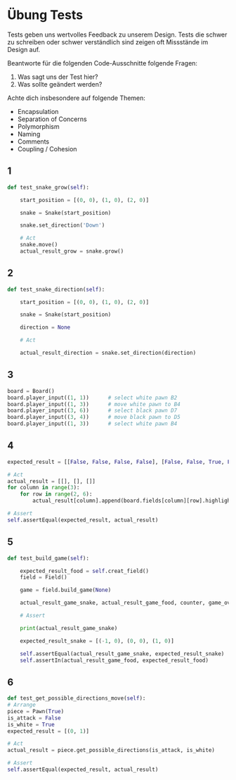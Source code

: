 # Übung Tests
Tests geben uns wertvolles Feedback zu unserem Design. Tests die schwer zu schreiben oder schwer verständlich sind zeigen oft Missstände im Design auf.

Beantworte für die folgenden Code-Ausschnitte folgende Fragen:
1. Was sagt uns der Test hier?
2. Was sollte geändert werden?

Achte dich insbesondere auf folgende Themen:
- Encapsulation
- Separation of Concerns
- Polymorphism
- Naming
- Comments
- Coupling / Cohesion

## 1
```python
def test_snake_grow(self):

    start_position = [(0, 0), (1, 0), (2, 0)]

    snake = Snake(start_position)

    snake.set_direction('Down')

    # Act
    snake.move()
    actual_result_grow = snake.grow()
```

## 2
```python
def test_snake_direction(self):

    start_position = [(0, 0), (1, 0), (2, 0)]

    snake = Snake(start_position)

    direction = None

    # Act

    actual_result_direction = snake.set_direction(direction)
```

## 3
```python
board = Board()
board.player_input((1, 1))      # select white pawn B2
board.player_input((1, 3))      # move white pawn to B4
board.player_input((3, 6))      # select black pawn D7
board.player_input((3, 4))      # move black pawn to D5
board.player_input((1, 3))      # select white pawn B4
```

## 4
```python
expected_result = [[False, False, False, False], [False, False, True, False], [False, False, False, False]]

# Act
actual_result = [[], [], []]
for column in range(3):
    for row in range(2, 6):
        actual_result[column].append(board.fields[column][row].highlighted)

# Assert
self.assertEqual(expected_result, actual_result)
```

## 5
```python
def test_build_game(self):

    expected_result_food = self.creat_field()
    field = Field()

    game = field.build_game(None)

    actual_result_game_snake, actual_result_game_food, counter, game_over = game

    # Assert

    print(actual_result_game_snake)

    expected_result_snake = [(-1, 0), (0, 0), (1, 0)]

    self.assertEqual(actual_result_game_snake, expected_result_snake)
    self.assertIn(actual_result_game_food, expected_result_food)
```

## 6
```python
def test_get_possible_directions_move(self):
# Arrange
piece = Pawn(True)
is_attack = False
is_white = True
expected_result = [(0, 1)]

# Act
actual_result = piece.get_possible_directions(is_attack, is_white)

# Assert
self.assertEqual(expected_result, actual_result)
```